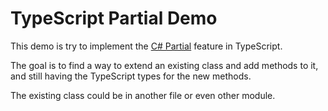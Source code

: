 # TypeScript Partial Demo

This demo is try to implement the [C# Partial](https://docs.microsoft.com/en-us/dotnet/csharp/programming-guide/classes-and-structs/partial-classes-and-methods) feature in TypeScript.

The goal is to find a way to extend an existing class and add methods to it, and still having the TypeScript types for the new methods.

The existing class could be in another file or even other module.
